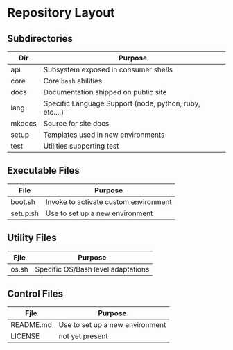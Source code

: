 # Repository Layout

## Subdirectories
|Dir       | Purpose       |
|----------|---------------|
|api       | Subsystem exposed in consumer shells              |
|core      | Core ```bash``` abilities               |
|docs      | Documentation shipped on public site             |
|lang      | Specific Language Support (node, python, ruby, etc....)             |
|mkdocs    | Source for site docs             |
|setup     | Templates used in new environments             |
|test      | Utilities supporting test             |

## Executable Files
|File       | Purpose       |
|----------|---------------|
|boot.sh   | Invoke to activate custom environment              |
|setup.sh  | Use to set up a new environment |

## Utility Files
|Fjle       | Purpose       |
|----------|---------------|
|os.sh     | Specific OS/Bash level adaptations             |


## Control Files
|Fjle       | Purpose       |
|----------|---------------|
|README.md  | Use to set up a new environment |
|LICENSE  | not yet present |

